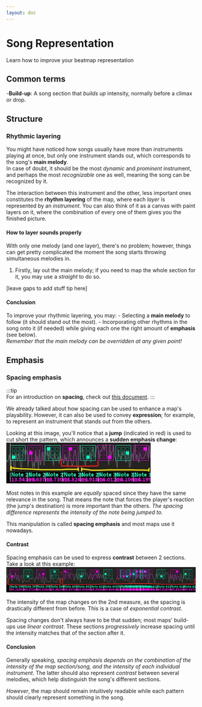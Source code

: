 ```yaml
---
layout: doc
---
```


# Song Representation
Learn how to improve your beatmap representation

## Common terms
-**Build-up**: A song section that _builds up_ intensity, normally before a climax or drop.


## Structure

### Rhythmic layering
You might have noticed how songs usually have more than instruments playing at once, 
but only one instrument stands out, which corresponds to the song's **main melody**.  
In case of doubt, it should be the most _dynamic_ and _prominent_ instrument, 
and perhaps the most _recognizable_ one as well, meaning the song can be recognized by it.

The interaction between this instrument and the other, 
less important ones constitutes the **rhythm layering** of the map, where each _layer_ is represented by an _instrument_.
You can also think of it as a canvas with paint layers on it, 
where the combination of every one of them gives you the finished picture.

#### How to layer sounds properly
With only one melody (and one layer), there's no problem; however, 
things can get pretty complicated the moment the song starts throwing simultaneous melodies in.

1. Firstly, lay out the main melody; if you need to map the whole section for it, 
you may use a _straight_ to do so.

[leave gaps to add stuff tip here]

#### Conclusion
To improve your rhythmic layering, you may:
    - Selecting a **main melody** to follow (it should stand out the most).
    - Incorporating other rhythms in the song onto it (if needed)
      while giving each one the right amount of **emphasis** (see below).  
      _Remember that the main melody can be overridden at any given point!_

## Emphasis

### Spacing emphasis
:::tip  
For an introduction on **spacing**, check out [this document](basic_spacing).
:::

We already talked about how spacing can be used to enhance a map's playability. 
However, it can also be used to convey **expression**; for example, to represent an instrument 
that stands out from the others.  

Looking at this image, you'll notice that a **jump** (indicated in red) is used to cut short the pattern,
which announces a **sudden emphasis change**:  
![example1](../../public/src/map/spacingemp1.jpg)  

Most notes in this example are _equally_ spaced since they have the same relevance in the song.
That means the note that forces the player's reaction (the jump's destination) is more important than the others.
_The spacing difference represents the intensity of the note being jumped to._

This manipulation is called **spacing emphasis** and most maps use it nowadays.    

#### Contrast
Spacing emphasis can be used to express **contrast** between 2 sections.
Take a look at this example:  
![example2](../../public/src/map/spacingemp2.jpg)  

The intensity of the map changes on the 2nd measure, as the spacing is drastically different from before.
This is a case of _exponential contrast_.

Spacing changes don't always have to be that sudden; most maps' build-ups use _linear contrast_.
These sections _progressively_ increase spacing until the intensity matches that of the section after it.

#### Conclusion
Generally speaking, _spacing emphasis depends on the combination of the intensity of the map section/song, 
and the intensity of each individual instrument_. 
The latter should also represent _contrast_ between several melodies, which help distinguish the song's different sections.   

_However_, the map should remain intuitively readable
while each pattern should clearly represent something in the song.  





